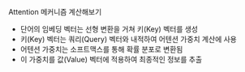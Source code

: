Attention 메커니즘 계산해보기
- 단어의 임베딩 벡터는 선형 변환을 거쳐 키(Key) 벡터를 생성
- 키(Key) 벡터는 쿼리(Query) 벡터와 내적하여 어텐션 가중치 계산에 사용
- 어텐션 가중치는 소프트맥스를 통해 확률 분포로 변환됨
- 이 가중치를 값(Value) 벡터에 적용하여 최종적인 정보를 추출


